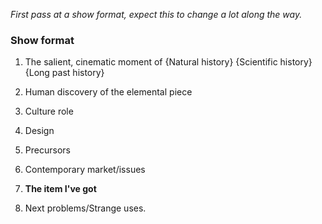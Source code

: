 _First pass at a show format, expect this to change a lot along the way._

### Show format

1. The salient, cinematic moment of {Natural history} {Scientific history} {Long past history}

2. Human discovery of the elemental piece

3. Culture role

4. Design

5. Precursors 

6. Contemporary market/issues

7. **The item I've got**

8. Next problems/Strange uses. 

